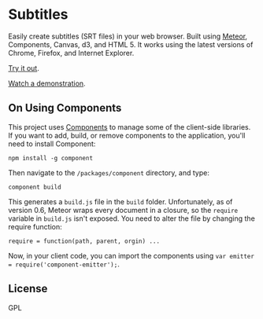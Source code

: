 Subtitles
=========

Easily create subtitles (SRT files) in your web browser. Built using [Meteor](http://www.meteor.com), Components, Canvas, d3, and HTML 5. It works using the latest versions of Chrome, Firefox, and Internet Explorer.

[Try it out](http://subtitles.fiddleware.com).

[Watch a demonstration](http://vimeo.com/53719196).

## On Using Components

This project uses [Components](https://github.com/component/component) to manage some of the client-side libraries. If you want to add, build, or remove components to the application, you'll need to install Component:

	npm install -g component

Then navigate to the `/packages/component` directory, and type:

	component build

This generates a `build.js` file in the `build` folder. Unfortunately, as of version 0.6, Meteor wraps every document in a closure, so the `require` variable in `build.js` isn't exposed. You need to alter the file by changing the require function:

	require = function(path, parent, orgin) ...

Now, in your client code, you can import the components using `var emitter = require('component-emitter');`.

## License

GPL
